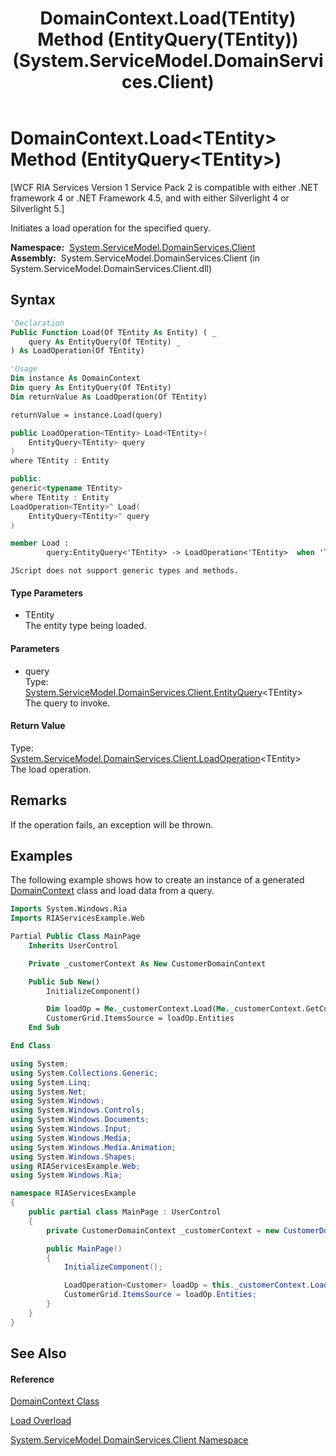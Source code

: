 ﻿---
title: DomainContext.Load(TEntity) Method (EntityQuery(TEntity)) (System.ServiceModel.DomainServices.Client)
TOCTitle: Load(TEntity) Method (EntityQuery(TEntity))
ms:assetid: M:System.ServiceModel.DomainServices.Client.DomainContext.Load``1(System.ServiceModel.DomainServices.Client.EntityQuery{``0})
ms:mtpsurl: https://msdn.microsoft.com/en-us/library/Ff422589(v=VS.91)
ms:contentKeyID: 28754961
ms.date: 01/27/2012
mtps_version: v=VS.91
dev_langs:
- vb
- csharp
- c++
- fsharp
- jscript
api_location:
- System.ServiceModel.DomainServices.Client.dll
api_name:
- System.ServiceModel.DomainServices.Client.DomainContext.Load
api_type:
- Managed
topic_type:
- apiref
- kbSyntax
product_family_name: VS
ROBOTS: INDEX,FOLLOW
---

# DomainContext.Load\<TEntity\> Method (EntityQuery\<TEntity\>)

\[WCF RIA Services Version 1 Service Pack 2 is compatible with either .NET framework 4 or .NET Framework 4.5, and with either Silverlight 4 or Silverlight 5.\]

Initiates a load operation for the specified query.

**Namespace:**  [System.ServiceModel.DomainServices.Client](ff422479\(v=vs.91\).md)  
**Assembly:**  System.ServiceModel.DomainServices.Client (in System.ServiceModel.DomainServices.Client.dll)

## Syntax

``` vb
'Declaration
Public Function Load(Of TEntity As Entity) ( _
    query As EntityQuery(Of TEntity) _
) As LoadOperation(Of TEntity)
```

``` vb
'Usage
Dim instance As DomainContext
Dim query As EntityQuery(Of TEntity)
Dim returnValue As LoadOperation(Of TEntity)

returnValue = instance.Load(query)
```

``` csharp
public LoadOperation<TEntity> Load<TEntity>(
    EntityQuery<TEntity> query
)
where TEntity : Entity
```

``` c++
public:
generic<typename TEntity>
where TEntity : Entity
LoadOperation<TEntity>^ Load(
    EntityQuery<TEntity>^ query
)
```

``` fsharp
member Load : 
        query:EntityQuery<'TEntity> -> LoadOperation<'TEntity>  when 'TEntity : Entity
```

``` jscript
JScript does not support generic types and methods.
```

#### Type Parameters

  - TEntity  
    The entity type being loaded.

#### Parameters

  - query  
    Type: [System.ServiceModel.DomainServices.Client.EntityQuery](ff422815\(v=vs.91\).md)\<TEntity\>  
    The query to invoke.  

#### Return Value

Type: [System.ServiceModel.DomainServices.Client.LoadOperation](ff423147\(v=vs.91\).md)\<TEntity\>  
The load operation.  

## Remarks

If the operation fails, an exception will be thrown.

## Examples

The following example shows how to create an instance of a generated [DomainContext](ff422732\(v=vs.91\).md) class and load data from a query.

``` vb
Imports System.Windows.Ria
Imports RIAServicesExample.Web

Partial Public Class MainPage
    Inherits UserControl

    Private _customerContext As New CustomerDomainContext

    Public Sub New()
        InitializeComponent()

        Dim loadOp = Me._customerContext.Load(Me._customerContext.GetCustomersQuery())
        CustomerGrid.ItemsSource = loadOp.Entities
    End Sub

End Class
```

``` csharp
using System;
using System.Collections.Generic;
using System.Linq;
using System.Net;
using System.Windows;
using System.Windows.Controls;
using System.Windows.Documents;
using System.Windows.Input;
using System.Windows.Media;
using System.Windows.Media.Animation;
using System.Windows.Shapes;
using RIAServicesExample.Web;
using System.Windows.Ria;

namespace RIAServicesExample
{
    public partial class MainPage : UserControl
    {
        private CustomerDomainContext _customerContext = new CustomerDomainContext();

        public MainPage()
        {
            InitializeComponent();

            LoadOperation<Customer> loadOp = this._customerContext.Load(this._customerContext.GetCustomersQuery());
            CustomerGrid.ItemsSource = loadOp.Entities;
        }
    }
}
```

## See Also

#### Reference

[DomainContext Class](ff422732\(v=vs.91\).md)

[Load Overload](ff423329\(v=vs.91\).md)

[System.ServiceModel.DomainServices.Client Namespace](ff422479\(v=vs.91\).md)

